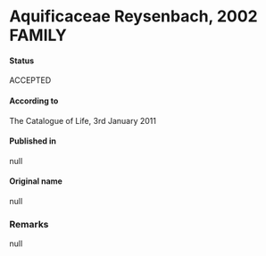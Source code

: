 Aquificaceae Reysenbach, 2002 FAMILY
=======

#### Status
ACCEPTED

#### According to
The Catalogue of Life, 3rd January 2011

#### Published in
null

#### Original name
null

### Remarks
null